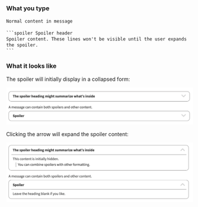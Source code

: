 ### What you type

~~~
Normal content in message

```spoiler Spoiler header
Spoiler content. These lines won't be visible until the user expands the spoiler.
```
~~~

### What it looks like

The spoiler will initially display in a collapsed form:

![Spoiler collapsed](/static/images/help/spoiler-collapsed.png)

Clicking the arrow will expand the spoiler content:

![Spoiler expanded](/static/images/help/spoiler-expanded.png)
